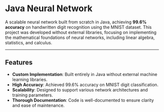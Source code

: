 # Java Neural Network  

A scalable neural network built from scratch in Java, achieving **99.6% accuracy** on handwritten digit recognition using the MNIST dataset. This project was developed without external libraries, focusing on implementing the mathematical foundations of neural networks, including linear algebra, statistics, and calculus.

---

## Features  

- **Custom Implementation**: Built entirely in Java without external machine learning libraries.  
- **High Accuracy**: Achieved 99.6% accuracy on MNIST digit classification.  
- **Scalability**: Designed to support various network architectures and training parameters.  
- **Thorough Documentation**: Code is well-documented to ensure clarity and ease of maintenance.  
